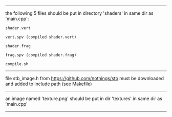 
--------------------------------------------------------

the following 5 files should be put in directory 'shaders' in same dir as 'main.cpp':
	
	shader.vert

	vert.spv (compiled shader.vert)

	shader.frag

	frag.spv (compiled shader.frag)

	compile.sh


--------------------------------------------------------

file stb_image.h from  https://github.com/nothings/stb must be downloaded and added to include path (see Makefile)


--------------------------------------------------------

an image named 'texture.png' should be put in dir 'textures' in same dir as 'main.cpp'


--------------------------------------------------------
